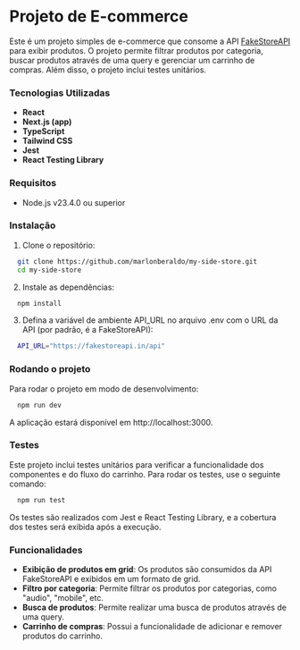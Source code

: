 # Projeto de E-commerce

Este é um projeto simples de e-commerce que consome a API [FakeStoreAPI](https://fakestoreapi.in) para exibir produtos. O projeto permite filtrar produtos por categoria, buscar produtos através de uma query e gerenciar um carrinho de compras. Além disso, o projeto inclui testes unitários.

### Tecnologias Utilizadas

- **React**
- **Next.js (app)**
- **TypeScript**
- **Tailwind CSS**
- **Jest**
- **React Testing Library**

### Requisitos

- Node.js v23.4.0 ou superior

### Instalação

1. Clone o repositório:
```bash
  git clone https://github.com/marlonberaldo/my-side-store.git
  cd my-side-store
```
  
2. Instale as dependências:
```bash
  npm install
```
3. Defina a variável de ambiente API_URL no arquivo .env com o URL da API (por padrão, é a FakeStoreAPI):
```bash
  API_URL="https://fakestoreapi.in/api"
```

### Rodando o projeto

Para rodar o projeto em modo de desenvolvimento:

```bash
  npm run dev
```
A aplicação estará disponível em http://localhost:3000.

### Testes

Este projeto inclui testes unitários para verificar a funcionalidade dos componentes e do fluxo do carrinho. Para rodar os testes, use o seguinte comando:

```bash
  npm run test
```
Os testes são realizados com Jest e React Testing Library, e a cobertura dos testes será exibida após a execução.

### Funcionalidades

- **Exibição de produtos em grid**: Os produtos são consumidos da API FakeStoreAPI e exibidos em um formato de grid.
- **Filtro por categoria**: Permite filtrar os produtos por categorias, como "audio", "mobile", etc.
- **Busca de produtos**: Permite realizar uma busca de produtos através de uma query.
- **Carrinho de compras**: Possui a funcionalidade de adicionar e remover produtos do carrinho.